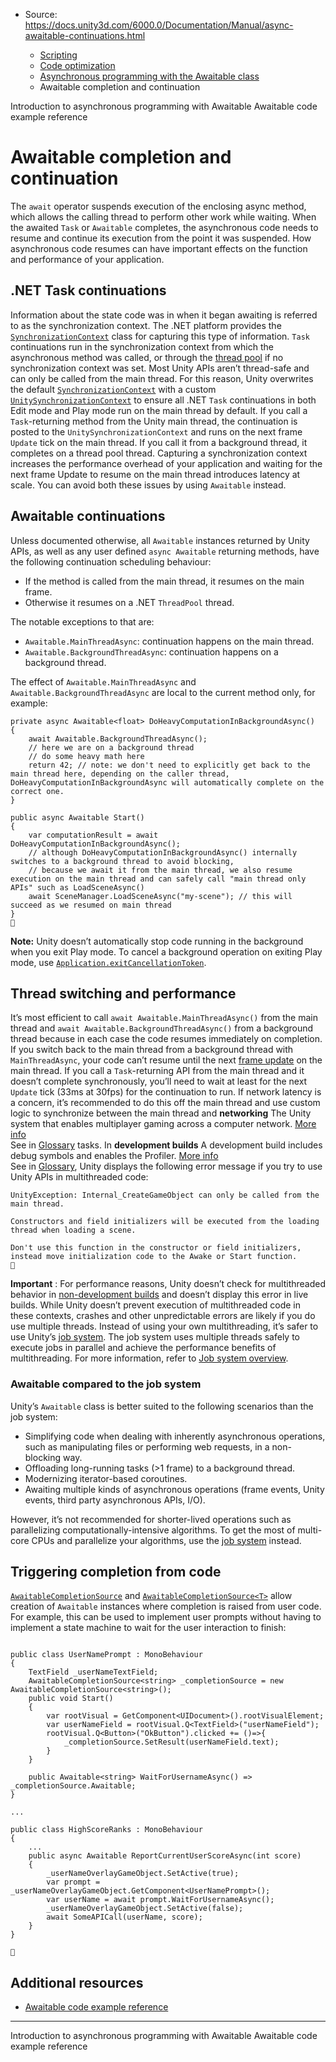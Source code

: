 * Source: https://docs.unity3d.com/6000.0/Documentation/Manual/async-awaitable-continuations.html

  * [Scripting](https://docs.unity3d.com/6000.0/Documentation/Manual/scripting.html)
  * [Code optimization](https://docs.unity3d.com/6000.0/Documentation/Manual/scripting-optimization.html)
  * [Asynchronous programming with the Awaitable class](https://docs.unity3d.com/6000.0/Documentation/Manual/async-await-support.html)
  * Awaitable completion and continuation


[](https://docs.unity3d.com/6000.0/Documentation/Manual/async-awaitable-introduction.html)
Introduction to asynchronous programming with Awaitable
[](https://docs.unity3d.com/6000.0/Documentation/Manual/async-awaitable-examples.html)
Awaitable code example reference
# Awaitable completion and continuation
The `await` operator suspends execution of the enclosing async method, which allows the calling thread to perform other work while waiting. When the awaited `Task` or `Awaitable` completes, the asynchronous code needs to resume and continue its execution from the point it was suspended. How asynchronous code resumes can have important effects on the function and performance of your application.
## .NET Task continuations
Information about the state code was in when it began awaiting is referred to as the synchronization context. The .NET platform provides the [`SynchronizationContext`](https://learn.microsoft.com/en-us/dotnet/api/system.threading.synchronizationcontext?view=net-8.0) class for capturing this type of information. `Task` continuations run in the synchronization context from which the asynchronous method was called, or through the [thread pool](https://learn.microsoft.com/en-us/dotnet/api/system.threading.threadpool?view=net-8.0) if no synchronization context was set.
Most Unity APIs aren’t thread-safe and can only be called from the main thread. For this reason, Unity overwrites the default [`SynchronizationContext`](https://docs.microsoft.com/en-us/archive/msdn-magazine/2011/february/msdn-magazine-parallel-computing-it-s-all-about-the-synchronizationcontext) with a custom [`UnitySynchronizationContext`](https://github.com/Unity-Technologies/UnityCsReference/blob/master/Runtime/Export/Scripting/UnitySynchronizationContext.cs) to ensure all .NET `Task` continuations in both Edit mode and Play mode run on the main thread by default. If you call a `Task`-returning method from the Unity main thread, the continuation is posted to the `UnitySynchronizationContext` and runs on the next frame `Update` tick on the main thread. If you call it from a background thread, it completes on a thread pool thread.
Capturing a synchronization context increases the performance overhead of your application and waiting for the next frame Update to resume on the main thread introduces latency at scale. You can avoid both these issues by using `Awaitable` instead.
## Awaitable continuations
Unless documented otherwise, all `Awaitable` instances returned by Unity APIs, as well as any user defined `async Awaitable` returning methods, have the following continuation scheduling behaviour:
  * If the method is called from the main thread, it resumes on the main frame.
  * Otherwise it resumes on a .NET `ThreadPool` thread.


The notable exceptions to that are:
  * `Awaitable.MainThreadAsync`: continuation happens on the main thread.
  * `Awaitable.BackgroundThreadAsync`: continuation happens on a background thread.


The effect of `Awaitable.MainThreadAsync` and `Awaitable.BackgroundThreadAsync` are local to the current method only, for example:
```
private async Awaitable<float> DoHeavyComputationInBackgroundAsync()
{
    await Awaitable.BackgroundThreadAsync();
    // here we are on a background thread
    // do some heavy math here
    return 42; // note: we don't need to explicitly get back to the main thread here, depending on the caller thread, DoHeavyComputationInBackgroundAsync will automatically complete on the correct one.
}

public async Awaitable Start()
{
    var computationResult = await DoHeavyComputationInBackgroundAsync();
    // although DoHeavyComputationInBackgroundAsync() internally switches to a background thread to avoid blocking,
    // because we await it from the main thread, we also resume execution on the main thread and can safely call "main thread only APIs" such as LoadSceneAsync()
    await SceneManager.LoadSceneAsync("my-scene"); // this will succeed as we resumed on main thread
}

```

**Note:** Unity doesn’t automatically stop code running in the background when you exit Play mode. To cancel a background operation on exiting Play mode, use [`Application.exitCancellationToken`](https://docs.unity3d.com/6000.0/Documentation/ScriptReference/Application-exitCancellationToken.html).
## Thread switching and performance
It’s most efficient to call `await Awaitable.MainThreadAsync()` from the main thread and `await Awaitable.BackgroundThreadAsync()` from a background thread because in each case the code resumes immediately on completion. If you switch back to the main thread from a background thread with `MainThreadAsync`, your code can’t resume until the next [frame update](https://docs.unity3d.com/6000.0/Documentation/Manual/time-per-frame-updates.html) on the main thread.
If you call a `Task`-returning API from the main thread and it doesn’t complete synchronously, you’ll need to wait at least for the next `Update` tick (33ms at 30fps) for the continuation to run. If network latency is a concern, it’s recommended to do this off the main thread and use custom logic to synchronize between the main thread and **networking** The Unity system that enables multiplayer gaming across a computer network. [More info](https://docs.unity3d.com/6000.0/Documentation/Manual/multiplayer.html)  
See in [Glossary](https://docs.unity3d.com/6000.0/Documentation/Manual/Glossary.html#Networking) tasks.
In **development builds** A development build includes debug symbols and enables the Profiler. [More info](https://docs.unity.com/devops/en/manual/build-target-configurations#Build_target_advanced_settings_overview)  
See in [Glossary](https://docs.unity3d.com/6000.0/Documentation/Manual/Glossary.html#DevelopmentBuild), Unity displays the following error message if you try to use Unity APIs in multithreaded code:
```
UnityException: Internal_CreateGameObject can only be called from the main thread.

Constructors and field initializers will be executed from the loading thread when loading a scene.

Don't use this function in the constructor or field initializers, instead move initialization code to the Awake or Start function.

```

**Important** : For performance reasons, Unity doesn’t check for multithreaded behavior in [non-development builds](https://docs.unity3d.com/6000.0/Documentation/Manual/build-profiles-reference.html) and doesn’t display this error in live builds. While Unity doesn’t prevent execution of multithreaded code in these contexts, crashes and other unpredictable errors are likely if you do use multiple threads. Instead of using your own multithreading, it’s safer to use Unity’s [job system](https://docs.unity3d.com/6000.0/Documentation/Manual/job-system.html). The job system uses multiple threads safely to execute jobs in parallel and achieve the performance benefits of multithreading. For more information, refer to [Job system overview](https://docs.unity3d.com/6000.0/Documentation/Manual/job-system-overview.html).
### Awaitable compared to the job system
Unity’s `Awaitable` class is better suited to the following scenarios than the job system:
  * Simplifying code when dealing with inherently asynchronous operations, such as manipulating files or performing web requests, in a non-blocking way.
  * Offloading long-running tasks (>1 frame) to a background thread.
  * Modernizing iterator-based coroutines.
  * Awaiting multiple kinds of asynchronous operations (frame events, Unity events, third party asynchronous APIs, I/O).


However, it’s not recommended for shorter-lived operations such as parallelizing computationally-intensive algorithms. To get the most of multi-core CPUs and parallelize your algorithms, use the [job system](https://docs.unity3d.com/6000.0/Documentation/Manual/job-system.html) instead.
## Triggering completion from code
[`AwaitableCompletionSource`](https://docs.unity3d.com/6000.0/Documentation/ScriptReference/AwaitableCompletionSource.html) and [`AwaitableCompletionSource<T>`](https://docs.unity3d.com/6000.0/Documentation/ScriptReference/AwaitableCompletionSource_1.html) allow creation of `Awaitable` instances where completion is raised from user code. For example, this can be used to implement user prompts without having to implement a state machine to wait for the user interaction to finish:
```

public class UserNamePrompt : MonoBehaviour 
{
    TextField _userNameTextField;
    AwaitableCompletionSource<string> _completionSource = new AwaitableCompletionSource<string>();
    public void Start()
    {
        var rootVisual = GetComponent<UIDocument>().rootVisualElement;
        var userNameField = rootVisual.Q<TextField>("userNameField");
        rootVisual.Q<Button>("OkButton").clicked += ()=>{
            _completionSource.SetResult(userNameField.text);
        }
    }

    public Awaitable<string> WaitForUsernameAsync() => _completionSource.Awaitable;
}

...

public class HighScoreRanks : MonoBehaviour 
{
    ...
    public async Awaitable ReportCurrentUserScoreAsync(int score)
    {
        _userNameOverlayGameObject.SetActive(true);
        var prompt = _userNameOverlayGameObject.GetComponent<UserNamePrompt>();
        var userName = await prompt.WaitForUsernameAsync();
        _userNameOverlayGameObject.SetActive(false);
        await SomeAPICall(userName, score);
    }
}


```

## Additional resources
  * [Awaitable code example reference](https://docs.unity3d.com/6000.0/Documentation/Manual/async-awaitable-examples.html)


* * *
[](https://docs.unity3d.com/6000.0/Documentation/Manual/async-awaitable-introduction.html)
Introduction to asynchronous programming with Awaitable
[](https://docs.unity3d.com/6000.0/Documentation/Manual/async-awaitable-examples.html)
Awaitable code example reference
